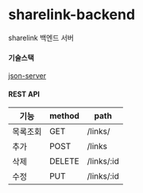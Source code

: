 # sharelink-backend
sharelink 백엔드 서버

#### 기술스택
[json-server](https://github.com/typicode/json-server)

#### REST API
기능 | method | path
--- | --- | ---
목록조회 | GET | /links/
추가 | POST | /links
삭제 | DELETE | /links/:id
수정 | PUT | /links/:id
